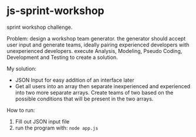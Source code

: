 # js-sprint-workshop
sprint workshop challenge.

Problem: design a workshop team generator. the generator should accept user input and generate teams, ideally pairing experienced developers with unexperienced developers. execute Analysis, Modeling, Pseudo Coding, Development and Testing to create a solution.

My solution:
* JSON Input for easy addition of an interface later
* Get all users into an array then separate inexperienced and experienced into two more separate arrays. Create teams of two based on the possible conditions that will be present in the two arrays.

How to run:

1. Fill out JSON input file
2. run the program with: ```node app.js```
